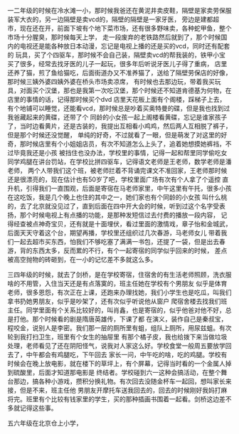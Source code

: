 一二年级的时候在冷水滩一小，那时候我爸还在黄泥井卖皮鞋，隔壁是家卖劳保服装军大衣的，另一边隔壁是卖vcd的，隔壁的隔壁是一家牙医，
旁边是建都超市，现在还在开，前面下坡有个地下菜市场，还有很多野味卖，各种蛇甲鱼，整个市场十分腥臭，那时候每天上学，
走一段废弃的老铁路然后就到了，那个时候国内的电视还是能各种放日本动漫，忘记是电视上播的还是买的vcd，同时还有配套的
玩具，买了个四驱车，那时候不会自己装，隔壁卖vcd的帮我装的，铁甲小宝买了很多，经常去找牙医的儿子一起玩，很多年后听说牙医儿子得了重病，
店里还养了猫，煎了鱼给猫吃，后面街道办又不准养猫了，送给了隔壁劳保店的好像，那时候三姨外婆四姨外婆在桥头市场卖凉席，
有时候也去那边玩，带着我买玩具，对面买个汉堡，那也是我第一次吃汉堡，那个时候还不知道肯德基为何物，在店里的事情的话，记得那时候买个dvd
店里天花板上面有个阁楼，踩梯子上去，有个地铺可以睡觉，还能看vcd，那时候总是吵着买奥特曼的碟，但是我也找到过我爸藏起来的黄碟，还带了个
同龄的小女孩一起上阁楼看黄碟，忘记是谁家孩子了，当时边看黄片，还是古装的，我提出互相看小鸡鸡，然后两人互相脱了裤子，但是那个时候还没觉醒，
单纯的好奇，不过就看了一眼，但是萌发了对这里的好奇，那时候店里有个小姐姐店员，有次不知道怎么上头了，追着她想摸她裤裆，不过毕竟我还是小孩
被挡住也没办法，学校里的事情，记得一起和帮里同学偷吃女同学鸡腿在讲台罚站，在学校比拼四驱车，记得语文老师是王老师，数学老师是潘老师，
两个人带我们这个班，被老师拦着不背诵完课文不准回家，王老师那时候还是很漂亮的，现在估计也有50岁了吧，学校里面广场有次有个人拿了个遥控
直升机，引得我们一直围观，后面是寄宿在马老师家里，中午这里有午托，很多小孩在这吃饭，我是几个晚上也住的其中之一，她们家也有个同龄的小女孩
叫什么桃的，去了北京就没见过了，直到后面在四中开大会的时候，听到过这个名字受表扬，那个时候电视上有点播的功能，是那种发短信过去付费的播放一段内容，
记得经查被点神奇宝贝，还有就是十面埋伏，看过里面的激情戏，章子怡和金城武，后面天天守着这个台，期望再播，学校里还组织过几次春游，马老师女儿
带着我们一起去超市买东西，怕我们不够吃塞了满满一书包，还提了一袋，但是出去春游，背的东西太多，反而累的不行，有个一起寄宿的同学似乎回来的时候，
差点被高空抛物的砖砸到，在一小的记忆差不多就这么多。

三四年级的时候，就去了剑桥，是在学校寄宿，住宿舍的有生活老师照顾，洗衣服啥的不用管，入住当天还是有点落寞的，班主任她在学校有个男朋友
似乎是体育老师，很多恩怨，有次正在上课，还跑来办理找她，我们小学生也是吃瓜，叫我们拿书扔她男朋友，似乎是吵架了，还有次似乎听说他从窗户
爬宿舍楼去找我们班主任。同学里面有个关系比较好的，叫肖鑫，也是寄宿的，似乎他爸对他不好，总是打他。那个时候看的剧是隋唐英雄传，下课了都
在演义，装作自己是秦叔宝，程咬金，说别人是李密。我们那一层的厕所里有蛆，组队上厕所，用尿兹蛆。有次轮到我打扫卫生，班里有个女生的抽屉里
有那个橘子皮，我也给拨下来当做垃圾处理，老师看见了还在阴阳怪气，说我对人家这么好。学校食堂一般周五要放学回去了，中午都会有鸡腿吃，下午回去
家长一问，中午吃的啥，吃的鸡腿。学校有时候会在晚上放电影，就在楼下的草坪上，有个屏幕，记得当时看的一个金属人掉到硫酸里，后面才知道那电影是
终结者。学校碰到六一这种会搞活动，在整个舞台那边，搞各种小游戏，攒积分换礼物。有次回去没随金杯车一起回，想叫家长来接，但是不来，班主任他
男朋友开摩托车送我回去的，回去的时候刚好我妈打麻将完。班里有个比较有钱家里的学生，买的那种插画书围着一起看。剑桥这边差不多就记得这些事。

五六年级在北京仓上小学，